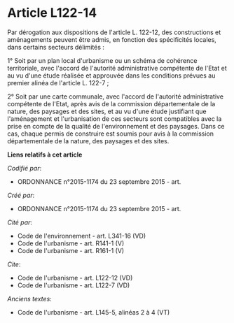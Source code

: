 # Article L122-14

Par dérogation aux dispositions de l'article L. 122-12, des constructions et aménagements peuvent être admis, en fonction des
spécificités locales, dans certains secteurs délimités : 

1° Soit par un plan local d'urbanisme ou un schéma de cohérence territoriale, avec l'accord de l'autorité administrative
compétente de l'Etat et au vu d'une étude réalisée et approuvée dans les conditions prévues au premier alinéa de l'article L.
122-7 ; 

2° Soit par une carte communale, avec l'accord de l'autorité administrative compétente de l'Etat, après avis de la commission
départementale de la nature, des paysages et des sites, et au vu d'une étude justifiant que l'aménagement et l'urbanisation
de ces secteurs sont compatibles avec la prise en compte de la qualité de l'environnement et des paysages. Dans ce cas,
chaque permis de construire est soumis pour avis à la commission départementale de la nature, des paysages et des sites.

**Liens relatifs à cet article**

_Codifié par_:

  - ORDONNANCE n°2015-1174 du 23 septembre 2015 - art.

_Créé par_:

  - ORDONNANCE n°2015-1174 du 23 septembre 2015 - art.

_Cité par_:

  - Code de l'environnement - art. L341-16 (VD)
  - Code de l'urbanisme - art. R141-1 (V)
  - Code de l'urbanisme - art. R161-1 (V)

_Cite_:

  - Code de l'urbanisme - art. L122-12 (VD)
  - Code de l'urbanisme - art. L122-7 (VD)

_Anciens textes_:

  - Code de l'urbanisme - art. L145-5, alinéas 2 à 4 (VT)
